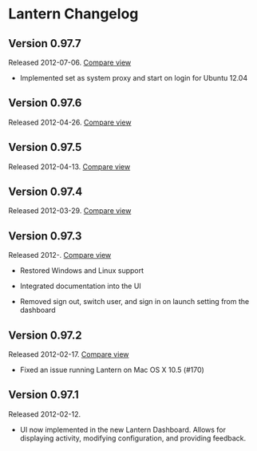 Lantern Changelog
=================


Version 0.97.7
--------------

Released 2012-07-06. [Compare
view](https://github.com/getlantern/lantern/compare/v0.97.6...v0.97.7)

- Implemented set as system proxy and start on login for Ubuntu 12.04


Version 0.97.6
--------------

Released 2012-04-26. [Compare
view](https://github.com/getlantern/lantern/compare/v0.97.5...v0.97.6)


Version 0.97.5
--------------

Released 2012-04-13. [Compare
view](https://github.com/getlantern/lantern/compare/v0.97.4...v0.97.5)


Version 0.97.4
--------------

Released 2012-03-29. [Compare
view](https://github.com/getlantern/lantern/compare/v0.97.3...v0.97.4)


Version 0.97.3
--------------

Released 2012-. [Compare
view](https://github.com/getlantern/lantern/compare/v0.97.2...v0.97.3)

- Restored Windows and Linux support

- Integrated documentation into the UI

- Removed sign out, switch user, and sign in on launch setting from the
  dashboard


Version 0.97.2
--------------

Released 2012-02-17. [Compare
view](https://github.com/getlantern/lantern/compare/v0.97.1...v0.97.2)

- Fixed an issue running Lantern on Mac OS X 10.5 (#170)


Version 0.97.1
--------------

Released 2012-02-12.

- UI now implemented in the new Lantern Dashboard. Allows for displaying
  activity, modifying configuration, and providing feedback.
